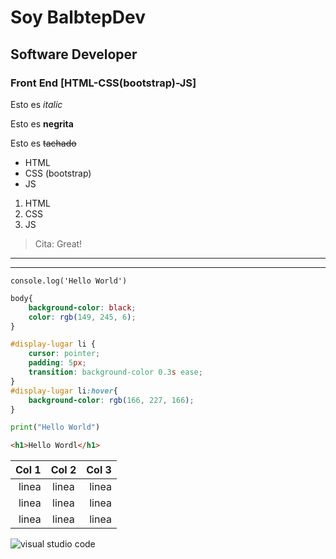 <!--Titulos h1-->
# Soy BalbtepDev
## Software Developer 
### Front End [HTML-CSS(bootstrap)-JS] 

<!--italic-->
Esto es *italic*
<!--negrita-->
Esto es **negrita**
<!--strikethrough-->
<!--Alt 126-->
Esto es ~~tachado~~
<!--UL-->
* HTML
* CSS (bootstrap)
* JS

1. HTML
2. CSS
3. JS

>Cita: Great!
<!--Separadores-->
---
___

<!--Alt 96-->
`console.log('Hello World')`


```css
body{
    background-color: black;
    color: rgb(149, 245, 6);
}

#display-lugar li {
    cursor: pointer;
    padding: 5px;
    transition: background-color 0.3s ease;
}
#display-lugar li:hover{
    background-color: rgb(166, 227, 166);
}
```

```python
print("Hello World")
```
```html
<h1>Hello Wordl</h1>
```
<!--tabla-->

|Col 1  |Col 2  | Col 3 |
|------:|:-----:|------:|
|linea  |linea  |linea  |
|linea  |linea  |linea  |
|linea  |linea  |linea  |

![visual studio code](https://imgs.search.brave.com/KfYWoj3g6heWRKKDZapmIs3dC4JvLPRlYR9QJ_obxSw/rs:fit:860:0:0:0/g:ce/aHR0cHM6Ly9jZG4u/d29ybGR2ZWN0b3Js/b2dvLmNvbS9sb2dv/cy92aXN1YWwtc3R1/ZGlvLWNvZGUtMS0x/LnN2Zw "vscode logo")